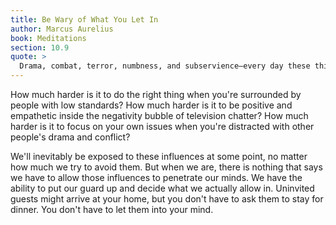 ```yaml
---
title: Be Wary of What You Let In
author: Marcus Aurelius
book: Meditations
section: 10.9
quote: >
  Drama, combat, terror, numbness, and subservience—every day these things wipe out your sacred principles, whenever your mind entertains them uncritically or lets them slip in.
---
```


How much harder is it to do the right thing when you're surrounded by people with low standards? How much harder is it to be positive and empathetic inside the negativity bubble of television chatter? How much harder is it to focus on your own issues when you're distracted with other people's drama and conflict?

We'll inevitably be exposed to these influences at some point, no matter how much we try to avoid them. But when we are, there is nothing that says we have to allow those influences to penetrate our minds. We have the ability to put our guard up and decide what we actually allow in. Uninvited guests might arrive at your home, but you don't have to ask them to stay for dinner. You don't have to let them into your mind.
